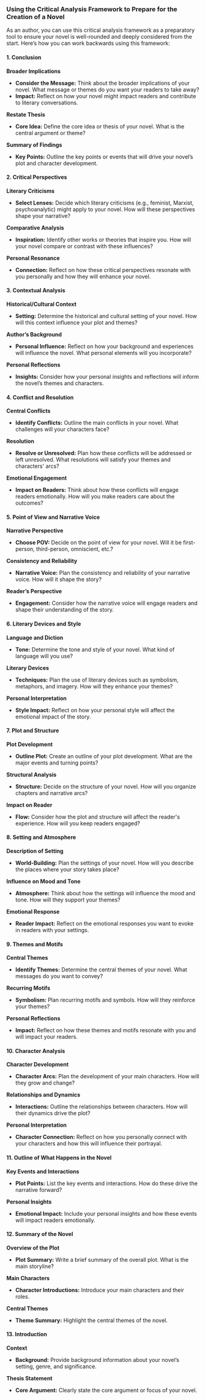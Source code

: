 ### Using the Critical Analysis Framework to Prepare for the Creation of a Novel

As an author, you can use this critical analysis framework as a preparatory tool to ensure your novel is well-rounded and deeply considered from the start. Here’s how you can work backwards using this framework:

#### 1. **Conclusion**

**Broader Implications**
- **Consider the Message:** Think about the broader implications of your novel. What message or themes do you want your readers to take away?
- **Impact:** Reflect on how your novel might impact readers and contribute to literary conversations.

**Restate Thesis**
- **Core Idea:** Define the core idea or thesis of your novel. What is the central argument or theme?

**Summary of Findings**
- **Key Points:** Outline the key points or events that will drive your novel’s plot and character development.

#### 2. **Critical Perspectives**

**Literary Criticisms**
- **Select Lenses:** Decide which literary criticisms (e.g., feminist, Marxist, psychoanalytic) might apply to your novel. How will these perspectives shape your narrative?

**Comparative Analysis**
- **Inspiration:** Identify other works or theories that inspire you. How will your novel compare or contrast with these influences?

**Personal Resonance**
- **Connection:** Reflect on how these critical perspectives resonate with you personally and how they will enhance your novel.

#### 3. **Contextual Analysis**

**Historical/Cultural Context**
- **Setting:** Determine the historical and cultural setting of your novel. How will this context influence your plot and themes?

**Author’s Background**
- **Personal Influence:** Reflect on how your background and experiences will influence the novel. What personal elements will you incorporate?

**Personal Reflections**
- **Insights:** Consider how your personal insights and reflections will inform the novel’s themes and characters.

#### 4. **Conflict and Resolution**

**Central Conflicts**
- **Identify Conflicts:** Outline the main conflicts in your novel. What challenges will your characters face?

**Resolution**
- **Resolve or Unresolved:** Plan how these conflicts will be addressed or left unresolved. What resolutions will satisfy your themes and characters' arcs?

**Emotional Engagement**
- **Impact on Readers:** Think about how these conflicts will engage readers emotionally. How will you make readers care about the outcomes?

#### 5. **Point of View and Narrative Voice**

**Narrative Perspective**
- **Choose POV:** Decide on the point of view for your novel. Will it be first-person, third-person, omniscient, etc.?

**Consistency and Reliability**
- **Narrative Voice:** Plan the consistency and reliability of your narrative voice. How will it shape the story?

**Reader’s Perspective**
- **Engagement:** Consider how the narrative voice will engage readers and shape their understanding of the story.

#### 6. **Literary Devices and Style**

**Language and Diction**
- **Tone:** Determine the tone and style of your novel. What kind of language will you use?

**Literary Devices**
- **Techniques:** Plan the use of literary devices such as symbolism, metaphors, and imagery. How will they enhance your themes?

**Personal Interpretation**
- **Style Impact:** Reflect on how your personal style will affect the emotional impact of the story.

#### 7. **Plot and Structure**

**Plot Development**
- **Outline Plot:** Create an outline of your plot development. What are the major events and turning points?

**Structural Analysis**
- **Structure:** Decide on the structure of your novel. How will you organize chapters and narrative arcs?

**Impact on Reader**
- **Flow:** Consider how the plot and structure will affect the reader's experience. How will you keep readers engaged?

#### 8. **Setting and Atmosphere**

**Description of Setting**
- **World-Building:** Plan the settings of your novel. How will you describe the places where your story takes place?

**Influence on Mood and Tone**
- **Atmosphere:** Think about how the settings will influence the mood and tone. How will they support your themes?

**Emotional Response**
- **Reader Impact:** Reflect on the emotional responses you want to evoke in readers with your settings.

#### 9. **Themes and Motifs**

**Central Themes**
- **Identify Themes:** Determine the central themes of your novel. What messages do you want to convey?

**Recurring Motifs**
- **Symbolism:** Plan recurring motifs and symbols. How will they reinforce your themes?

**Personal Reflections**
- **Impact:** Reflect on how these themes and motifs resonate with you and will impact your readers.

#### 10. **Character Analysis**

**Character Development**
- **Character Arcs:** Plan the development of your main characters. How will they grow and change?

**Relationships and Dynamics**
- **Interactions:** Outline the relationships between characters. How will their dynamics drive the plot?

**Personal Interpretation**
- **Character Connection:** Reflect on how you personally connect with your characters and how this will influence their portrayal.

#### 11. **Outline of What Happens in the Novel**

**Key Events and Interactions**
- **Plot Points:** List the key events and interactions. How do these drive the narrative forward?

**Personal Insights**
- **Emotional Impact:** Include your personal insights and how these events will impact readers emotionally.

#### 12. **Summary of the Novel**

**Overview of the Plot**
- **Plot Summary:** Write a brief summary of the overall plot. What is the main storyline?

**Main Characters**
- **Character Introductions:** Introduce your main characters and their roles.

**Central Themes**
- **Theme Summary:** Highlight the central themes of the novel.

#### 13. **Introduction**

**Context**
- **Background:** Provide background information about your novel’s setting, genre, and significance.

**Thesis Statement**
- **Core Argument:** Clearly state the core argument or focus of your novel.

